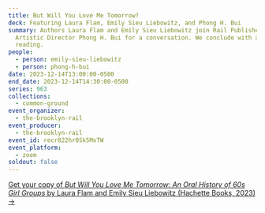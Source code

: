 ```yaml
---
title: But Will You Love Me Tomorrow?
deck: Featuring Laura Flam, Emily Sieu Liebowitz, and Phong H. Bui
summary: Authors Laura Flam and Emily Sieu Liebowitz join Rail Publisher and
  Artistic Director Phong H. Bui for a conversation. We conclude with a poetry
  reading.
people:
  - person: emily-sieu-liebowitz
  - person: phong-h-bui
date: 2023-12-14T13:00:00-0500
end_date: 2023-12-14T14:30:00-0500
series: 963
collections:
  - common-ground
event_organizer:
  - the-brooklyn-rail
event_producer:
  - the-brooklyn-rail
event_id: recr822hr0Sk5MxTW
event_platform:
  - zoom
soldout: false
---
```

[G﻿et your copy of *But Will You Love Me Tomorrow: An Oral History of 60s Girl Groups* by Laura Flam and Emily Sieu Liebowitz (Hachette Books, 2023) →](https://www.hachettebookgroup.com/titles/laura-flam/but-will-you-love-me-tomorrow/9780306829772/?lens=hachette-books)